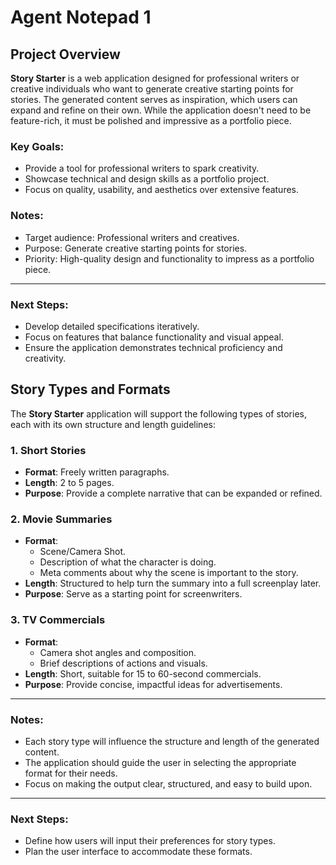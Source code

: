 # Agent Notepad 1

## Project Overview
**Story Starter** is a web application designed for professional writers or creative individuals who want to generate creative starting points for stories. The generated content serves as inspiration, which users can expand and refine on their own. While the application doesn't need to be feature-rich, it must be polished and impressive as a portfolio piece.

### Key Goals:
- Provide a tool for professional writers to spark creativity.
- Showcase technical and design skills as a portfolio project.
- Focus on quality, usability, and aesthetics over extensive features.

### Notes:
- Target audience: Professional writers and creatives.
- Purpose: Generate creative starting points for stories.
- Priority: High-quality design and functionality to impress as a portfolio piece.

---

### Next Steps:
- Develop detailed specifications iteratively.
- Focus on features that balance functionality and visual appeal.
- Ensure the application demonstrates technical proficiency and creativity.


## Story Types and Formats
The **Story Starter** application will support the following types of stories, each with its own structure and length guidelines:

### 1. Short Stories
- **Format**: Freely written paragraphs.
- **Length**: 2 to 5 pages.
- **Purpose**: Provide a complete narrative that can be expanded or refined.

### 2. Movie Summaries
- **Format**:
  - Scene/Camera Shot.
  - Description of what the character is doing.
  - Meta comments about why the scene is important to the story.
- **Length**: Structured to help turn the summary into a full screenplay later.
- **Purpose**: Serve as a starting point for screenwriters.

### 3. TV Commercials
- **Format**:
  - Camera shot angles and composition.
  - Brief descriptions of actions and visuals.
- **Length**: Short, suitable for 15 to 60-second commercials.
- **Purpose**: Provide concise, impactful ideas for advertisements.

---

### Notes:
- Each story type will influence the structure and length of the generated content.
- The application should guide the user in selecting the appropriate format for their needs.
- Focus on making the output clear, structured, and easy to build upon.

---

### Next Steps:
- Define how users will input their preferences for story types.
- Plan the user interface to accommodate these formats.


